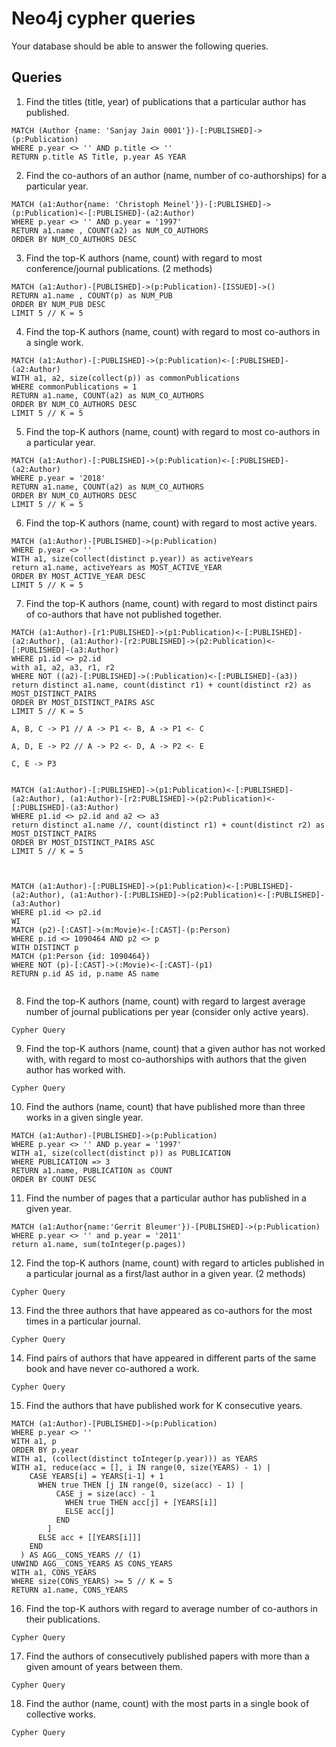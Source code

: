 # Neo4j cypher queries

Your database should be able to answer the following queries.

## Queries

1.  Find the titles (title, year) of publications that a particular author has published.
```
MATCH (Author {name: 'Sanjay Jain 0001'})-[:PUBLISHED]->(p:Publication)
WHERE p.year <> '' AND p.title <> ''
RETURN p.title AS Title, p.year AS YEAR
```

2.  Find the co-authors of an author (name, number of co-authorships) for a particular year.
```
MATCH (a1:Author{name: 'Christoph Meinel'})-[:PUBLISHED]->(p:Publication)<-[:PUBLISHED]-(a2:Author)
WHERE p.year <> '' AND p.year = '1997'
RETURN a1.name , COUNT(a2) as NUM_CO_AUTHORS
ORDER BY NUM_CO_AUTHORS DESC
```

3.  Find the top-K authors (name, count) with regard to most conference/journal publications. (2 methods)
```
MATCH (a1:Author)-[PUBLISHED]->(p:Publication)-[ISSUED]->()
RETURN a1.name , COUNT(p) as NUM_PUB
ORDER BY NUM_PUB DESC
LIMIT 5 // K = 5
```

4.  Find the top-K authors (name, count) with regard to most co-authors in a single work.
```
MATCH (a1:Author)-[:PUBLISHED]->(p:Publication)<-[:PUBLISHED]-(a2:Author)
WITH a1, a2, size(collect(p)) as commonPublications
WHERE commonPublications = 1
RETURN a1.name, COUNT(a2) as NUM_CO_AUTHORS
ORDER BY NUM_CO_AUTHORS DESC
LIMIT 5 // K = 5
```

5.  Find the top-K authors (name, count) with regard to most co-authors in a particular year.
```
MATCH (a1:Author)-[:PUBLISHED]->(p:Publication)<-[:PUBLISHED]-(a2:Author)
WHERE p.year = '2018'
RETURN a1.name, COUNT(a2) as NUM_CO_AUTHORS
ORDER BY NUM_CO_AUTHORS DESC
LIMIT 5 // K = 5
```

6.  Find the top-K authors (name, count) with regard to most active years.
```
MATCH (a1:Author)-[PUBLISHED]->(p:Publication)
WHERE p.year <> ''
WITH a1, size(collect(distinct p.year)) as activeYears
return a1.name, activeYears as MOST_ACTIVE_YEAR
ORDER BY MOST_ACTIVE_YEAR DESC
LIMIT 5 // K = 5
```

7.  Find the top-K authors (name, count) with regard to most distinct pairs of co-authors that have not published together.
```
MATCH (a1:Author)-[r1:PUBLISHED]->(p1:Publication)<-[:PUBLISHED]-(a2:Author), (a1:Author)-[r2:PUBLISHED]->(p2:Publication)<-[:PUBLISHED]-(a3:Author)
WHERE p1.id <> p2.id 
with a1, a2, a3, r1, r2
WHERE NOT ((a2)-[:PUBLISHED]->(:Publication)<-[:PUBLISHED]-(a3))
return distinct a1.name, count(distinct r1) + count(distinct r2) as MOST_DISTINCT_PAIRS
ORDER BY MOST_DISTINCT_PAIRS ASC
LIMIT 5 // K = 5

A, B, C -> P1 // A -> P1 <- B, A -> P1 <- C

A, D, E -> P2 // A -> P2 <- D, A -> P2 <- E

C, E -> P3


MATCH (a1:Author)-[:PUBLISHED]->(p1:Publication)<-[:PUBLISHED]-(a2:Author), (a1:Author)-[r2:PUBLISHED]->(p2:Publication)<-[:PUBLISHED]-(a3:Author)
WHERE p1.id <> p2.id and a2 <> a3
return distinct a1.name //, count(distinct r1) + count(distinct r2) as MOST_DISTINCT_PAIRS
ORDER BY MOST_DISTINCT_PAIRS ASC
LIMIT 5 // K = 5



MATCH (a1:Author)-[:PUBLISHED]->(p1:Publication)<-[:PUBLISHED]-(a2:Author), (a1:Author)-[:PUBLISHED]->(p2:Publication)<-[:PUBLISHED]-(a3:Author)
WHERE p1.id <> p2.id
WI
MATCH (p2)-[:CAST]->(m:Movie)<-[:CAST]-(p:Person)
WHERE p.id <> 1090464 AND p2 <> p
WITH DISTINCT p
MATCH (p1:Person {id: 1090464})
WHERE NOT (p)-[:CAST]->(:Movie)<-[:CAST]-(p1)
RETURN p.id AS id, p.name AS name


```

8.  Find the top-K authors (name, count) with regard to largest average number of journal publications per year (consider only active years).
```
Cypher Query
```

9.  Find the top-K authors (name, count) that a given author has not worked with, with regard to most co-authorships with authors that the given author has worked with.
```
Cypher Query
```

10.  Find the authors (name, count) that have published more than three works in a given single year.
```
MATCH (a1:Author)-[PUBLISHED]->(p:Publication)
WHERE p.year <> '' AND p.year = '1997'
WITH a1, size(collect(distinct p)) as PUBLICATION
WHERE PUBLICATION => 3
RETURN a1.name, PUBLICATION as COUNT
ORDER BY COUNT DESC
```

11.  Find the number of pages that a particular author has published in a given year.
```
MATCH (a1:Author{name:'Gerrit Bleumer'})-[PUBLISHED]->(p:Publication)
WHERE p.year <> '' and p.year = '2011'
return a1.name, sum(toInteger(p.pages))
```

12.  Find the top-K authors (name, count) with regard to articles published in a particular journal as a first/last author in a given year. (2 methods)
```
Cypher Query
```

13.  Find the three authors that have appeared as co-authors for the most times in a particular journal.
```
Cypher Query
```

14.  Find pairs of authors that have appeared in different parts of the same book and have never co-authored a work.
```
Cypher Query
```

15.  Find the authors that have published work for K consecutive years.
```
MATCH (a1:Author)-[PUBLISHED]->(p:Publication)
WHERE p.year <> ''
WITH a1, p
ORDER BY p.year
WITH a1, (collect(distinct toInteger(p.year))) as YEARS
WITH a1, reduce(acc = [], i IN range(0, size(YEARS) - 1) | 
    CASE YEARS[i] = YEARS[i-1] + 1
      WHEN true THEN [j IN range(0, size(acc) - 1) |
          CASE j = size(acc) - 1
            WHEN true THEN acc[j] + [YEARS[i]]
            ELSE acc[j]
          END
        ]
      ELSE acc + [[YEARS[i]]]
    END
  ) AS AGG__CONS_YEARS // (1)
UNWIND AGG__CONS_YEARS AS CONS_YEARS
WITH a1, CONS_YEARS
WHERE size(CONS_YEARS) >= 5 // K = 5
RETURN a1.name, CONS_YEARS
```

16.  Find the top-K authors with regard to average number of co-authors in their publications.
```
Cypher Query
```

17.  Find the authors of consecutively published papers with more than a given amount of years between them.
```
Cypher Query
```

18.  Find the author (name, count) with the most parts in a single book of collective works.
```
Cypher Query
```
